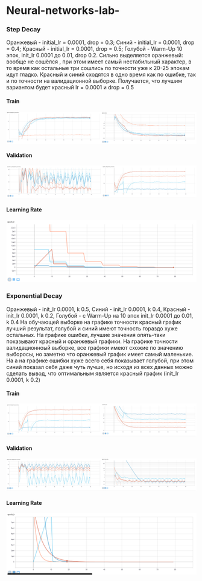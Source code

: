 # Neural-networks-lab-
### Step Decay
Оранжевый - initial_lr = 0.0001, drop = 0.3; Синий - initial_lr = 0.0001, drop = 0.4; Красный - initial_lr = 0.0001, drop = 0.5; Голубой - Warm-Up 10 эпох, init_lr 0.0001 до 0.01, drop 0.2. 
Cильно выделяется оранжевый: вообще не сошёлся , при этом имеет самый нестабильный характер, в то время как остальные три сошлись по точности уже к 20-25 эпохам идут гладко. Красный и синий сходятся в одно время как по ошибке, так и по точности на валидационной выборке. Получается, что лучшим вариантом будет красный  lr = 0.0001 и drop = 0.5
#### Train
![Image alt](https://github.com/phoenix3x3/Neural-networks-lab-/raw/lab5/train1.jpg)
#### Validation
![Image alt](https://github.com/phoenix3x3/Neural-networks-lab-/raw/lab5/validation1.jpg)
#### Learning Rate
![Image alt](https://github.com/phoenix3x3/Neural-networks-lab-/raw/lab5/lr1.png)

### Exponential Decay
Оранжевый - init_lr 0.0001, k 0.5, Синий - init_lr 0.0001, k 0.4, Красный - init_lr 0.0001, k 0.2, Голубой - с Warm-Up на 10 эпох init_lr 0.0001 до 0.01, k 0.4
На обучающей выборке на графике точности красный график лучший результат,  голубой и синий имеют точность гораздо хуже остальных. На графике ошибки, лучшие значения опять-таки показывают красный и оранжевый графики. На графике точности валидационноый выборке, все графики имеют схожие по значению выборосы, но заметно что оранжевый график имеет самый маленькие. На а на графике ошибки хуже всего себя показывает голубой, при этом синий показал себя даже чуть лучше, но исходя из всех данных можно сделать вывод, что оптимальным является красный график (init_lr 0.0001, k 0.2)
#### Train
![Image alt](https://github.com/phoenix3x3/Neural-networks-lab-/raw/lab5/train2.jpg)
#### Validation
![Image alt](https://github.com/phoenix3x3/Neural-networks-lab-/raw/lab5/validation2.jpg)
#### Learning Rate
![Image alt](https://github.com/phoenix3x3/Neural-networks-lab-/raw/lab5/lr2.png)
